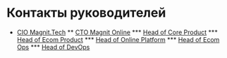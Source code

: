
# Контакты руководителей

* [CIO Magnit.Tech](https://www.linkedin.com/in/ymisnik/)
** [CTO Magnit Online](https://github.com/psyduckinattack)
*** [Head of Core Product](https://github.com/drfisher)
*** [Head of Ecom Product](https://github.com/mipxtx)
*** [Head of Online Platform](https://github.com/arxell)
*** [Head of Ecom Ops](https://github.com/mipxtx)
*** [Head of DevOps](https://github.com/dbaskakov)
